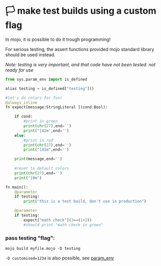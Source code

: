 # 🏳️ make test builds using a custom flag
In mojo, it is possible to do it trough programming!

For serious testing, the assert functions provided mojo standard library should be used instead.

*Note: testing is very important, and that code have not been tested. not ready for use*

```python
from sys.param_env import is_defined

alias testing = is_defined["testing"]()

#let's do colors for fun!
@always_inline
fn expect[message:StringLiteral ](cond:Bool):

    if cond: 
        #print in green
        print(chr(27),end='')
        print("[42m",end='')
    else: 
        #print in red
        print(chr(27),end='')
        print("[41m",end='')

    print(message,end='')
    
    #reset to default colors
    print(chr(27),end='')
    print("[0m")

fn main():
    @parameter
    if testing:
        print("this is a test build, don't use in production")

    @parameter
    if testing:
        expect["math check"](3==(1+2))
        #should print "math check in green"
```
### pass testing "flag":
```mojo build myfile.mojo -D testing```

```-D customised=1234``` is also possible, 
see [param_env](https://docs.modular.com/mojo/stdlib/sys/param_env.html)





